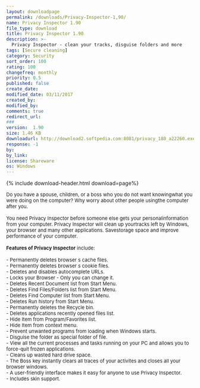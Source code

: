 ```yaml
---
layout: downloadpage
permalink: /downloads/Privacy-Inspector-1,90/
name: Privacy Inspector 1.90
file_type: download
title: Privacy Inspector 1.90
description: >-
  Privacy Inspector - clean your tracks, disguise folders and more
tags: [Secure cleaning]
category: Security
sort_order: 100
rating: 100
changefreq: monthly
priority: 0.5
published: false
create_date: 
modified_date: 03/11/2017
created_by: 
modified_by: 
comments: true
redirect_url: 
### 
version:  1.90
size: 1.46 KB
downloadurl: http://download2.softpedia.com:8081/privacy_180_a22260.exe
response: -1
by: 
by_link: 
license: Shareware
os: Windows
---
```


{% include download-header.html download=page%}

<p style="fix-download-text !important">
<p><font size="2"><p>Do you have a spouse, children, or a boss who you do not want knowingwhat you were doing on the computer? Why worry about other people usingthe computer after you. <br />
<br />
You need Privacy Inspector before someone else gets your personalinformation from your computer. Privacy Inspector will clean up yourtracks left by Windows, your browser and many other applications. Savestorage space and improve performance of your computer. <br />
<br />
<strong>Features of Privacy Inspector</strong> include: <br />
<br />
- Permanently deletes browser s cache files. <br />
- Permanently deletes browser s cookie files. <br />
- Deletes and disables autocomplete URLs. <br />
- Locks your Browser - Only you can change it. <br />
- Deletes Recent Document list from Start Menu. <br />
- Deletes Find Files/Folders list from Start Menu. <br />
- Deletes Find Computer list from Start Menu. <br />
- Deletes Run history from Start Menu. <br />
- Permanently deletes the Recycle bin. <br />
- Deletes applications recently opened files list. <br />
- Hide Item from Program/Favorites list. <br />
- Hide Item from context menu. <br />
- Prevent unwanted programs from loading when Windows starts. <br />
- Disguise the folder as special folder of file. <br />
- View all the current processes and tasks running on your PC and allows you to force-quit frozen applications. <br />
- Cleans up wasted hard drive space. <br />
- The Boss key instantly clears all traces of your activites and closes all your browser windows. <br />
- A user-friendly interface makes it easy for anyone to use Privacy Inspector. <br />
- Includes skin support.</p></p></p>
